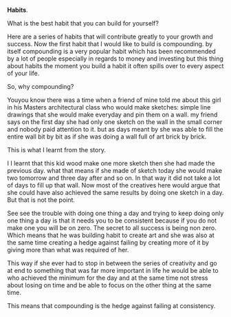 **Habits**.

What is the best habit that you can build for yourself?

Here are a series of habits that will contribute greatly to your growth and success. Now the first habit that I would like to build is compounding. by itself compounding is a very popular habit which has been recommended by a lot of people especially in regards to money and investing but this thing about habits the moment you build a habit it often spills over to every aspect of your life.

So, why compounding?

Youyou know there was a time when a friend of mine told me about this girl in his Masters architectural class who would make sketches: simple line drawings that she would make everyday and pin them on a wall. my friend says on the first day she had only one sketch on the wall in the small corner and nobody paid attention to it. but as days meant by she was able to fill the entire wall bit by bit as if she was doing a wall full of art brick by brick.

This is what I learnt from the story.

I I learnt that this kid wood make one more sketch then she had made the previous day. what that means if she made of sketch today she would make two tomorrow and three day after and so on. In that way it did not take a lot of days to fill up that wall. Now most of the creatives here would argue that she could have also achieved the same results by doing one sketch in a day. But that is not the point. 

See see the trouble with doing one thing a day and trying to keep doing only one thing a day is that it needs you to be consistent because if you do not make one you will be on zero. The secret to all success is being non zero. Which means that he was building habit to create art and she was also at the same time creating a hedge against failing by creating more of it by giving more than what was required of her. 

This way if she ever had to stop in between the series of creativity and go at end to something that was far more important in life he would be able to who achieved the minimum for the day and at the same time not stress about losing on time and be able to focus on the other thing at the same time.

This means that compounding is the hedge against failing at consistency.
